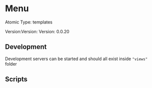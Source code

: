# Menu

Atomic Type: templates

Version:Version: Version: 0.0.20







## Development

Development servers can be started and should all exist inside `"views"` folder

## Scripts
